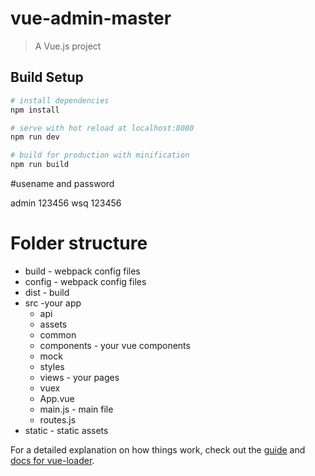 # vue-admin-master

> A Vue.js project


## Build Setup

``` bash
# install dependencies
npm install

# serve with hot reload at localhost:8080
npm run dev

# build for production with minification
npm run build
```
#usename and password   

admin    123456
wsq      123456
# Folder structure
* build - webpack config files
* config - webpack config files
* dist - build
* src -your app
    * api
    * assets
    * common
    * components - your vue components
    * mock
    * styles
    * views - your pages
    * vuex
    * App.vue
    * main.js - main file
    * routes.js
* static - static assets

For a detailed explanation on how things work, check out the [guide](http://vuejs-templates.github.io/webpack/) and [docs for vue-loader](http://vuejs.github.io/vue-loader).
